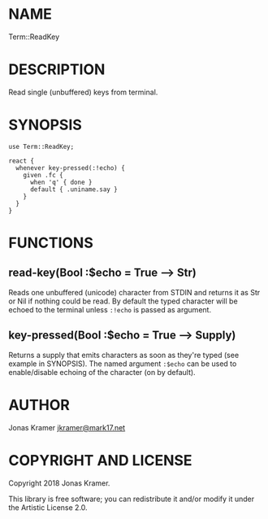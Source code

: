 NAME
====

Term::ReadKey

DESCRIPTION
===========

Read single (unbuffered) keys from terminal.

SYNOPSIS
========

    use Term::ReadKey;

    react {
      whenever key-pressed(:!echo) {
        given .fc {
          when 'q' { done }
          default { .uniname.say }
        }
      }
    }

FUNCTIONS
=========

read-key(Bool :$echo = True --> Str)
------------------------------------

Reads one unbuffered (unicode) character from STDIN and returns it as Str or Nil if nothing could be read. By default the typed character will be echoed to the terminal unless `:!echo` is passed as argument.

key-pressed(Bool :$echo = True --> Supply)
------------------------------------------

Returns a supply that emits characters as soon as they're typed (see example in SYNOPSIS). The named argument `:$echo` can be used to enable/disable echoing of the character (on by default).

AUTHOR
======

Jonas Kramer <jkramer@mark17.net>

COPYRIGHT AND LICENSE
=====================

Copyright 2018 Jonas Kramer.

This library is free software; you can redistribute it and/or modify it under the Artistic License 2.0.

